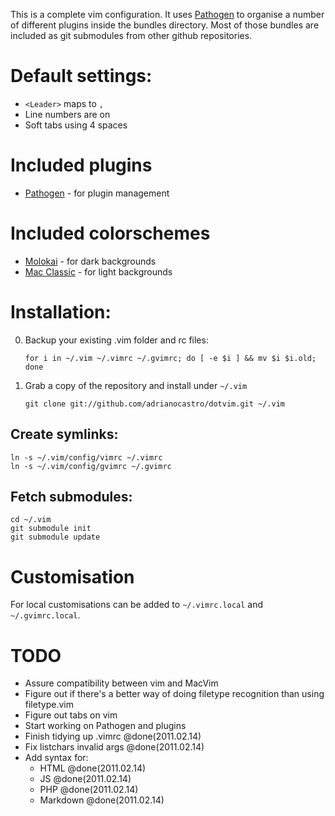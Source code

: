 This is a complete vim configuration. It uses [Pathogen](https://github.com/tpope/vim-pathogen) to organise a number of different plugins inside the bundles directory. Most of those bundles are included as git submodules from other github repositories.

# Default settings:
- `<Leader>` maps to `,`
- Line numbers are on
- Soft tabs using 4 spaces

# Included plugins
- [Pathogen](https://github.com/tpope/vim-pathogen) - for plugin management

# Included colorschemes
- [Molokai](https://github.com/tomasr/molokai) - for dark backgrounds
- [Mac Classic](https://github.com/nelstrom/vim-mac-classic-theme) - for light backgrounds

# Installation:

0. Backup your existing .vim folder and rc files:

    `for i in ~/.vim ~/.vimrc ~/.gvimrc; do [ -e $i ] && mv $i $i.old; done`

1. Grab a copy of the repository and install under `~/.vim` 

    `git clone git://github.com/adrianocastro/dotvim.git ~/.vim`

## Create symlinks:

    ln -s ~/.vim/config/vimrc ~/.vimrc
    ln -s ~/.vim/config/gvimrc ~/.gvimrc

## Fetch submodules:

    cd ~/.vim
    git submodule init
    git submodule update

# Customisation

For local customisations can be added to `~/.vimrc.local` and `~/.gvimrc.local`.

# TODO
- Assure compatibility between vim and MacVim
- Figure out if there's a better way of doing filetype recognition than using
  filetype.vim
- Figure out tabs on vim
- Start working on Pathogen and plugins
- Finish tidying up .vimrc @done(2011.02.14)
- Fix listchars invalid args @done(2011.02.14)
- Add syntax for:
   - HTML @done(2011.02.14)
   - JS @done(2011.02.14)
   - PHP @done(2011.02.14)
   - Markdown @done(2011.02.14)
